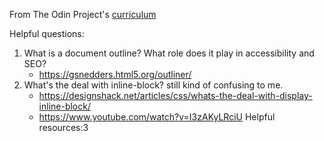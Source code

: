 From The Odin Project's [curriculum](http://www.theodinproject.com/courses/web-development-101/lessons/html-css)

Helpful questions:
1. What is a document outline? What role does it play in accessibility and SEO?
    - https://gsnedders.html5.org/outliner/
2. What's the deal with inline-block? still kind of confusing to me.
    - https://designshack.net/articles/css/whats-the-deal-with-display-inline-block/
    - https://www.youtube.com/watch?v=I3zAKyLRciU
Helpful resources:3